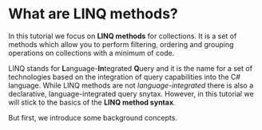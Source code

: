 # What are LINQ methods?

In this tutorial we focus on **LINQ methods** for collections.
It is a set of methods which allow you to perform filtering, ordering and grouping operations on collections with a minimum of code.

LINQ stands for **L**anguage-**In**tegrated **Q**uery and it is the name for a set of technologies based on the integration of query capabilities into the C# language.
While LINQ methods are not *language-integrated* there is also a declarative, language-integrated query snytax.
However, in this tutorial we will stick to the basics of the **LINQ method syntax**.

But first, we introduce some background concepts. 